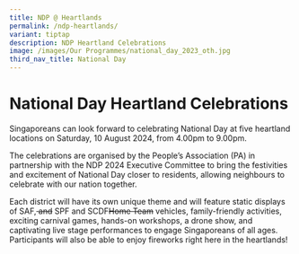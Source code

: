 ```yaml
---
title: NDP @ Heartlands
permalink: /ndp-heartlands/
variant: tiptap
description: NDP Heartland Celebrations
image: /images/Our Programmes/national_day_2023_oth.jpg
third_nav_title: National Day
---
```

<h1><strong>National Day Heartland Celebrations</strong></h1>
<p>Singaporeans can look forward to celebrating National Day at five heartland
locations on Saturday, 10 August 2024, from 4.00pm to 9.00pm.</p>
<p>The celebrations are organised by the People’s Association (PA) in partnership
with the NDP 2024 Executive Committee to bring the festivities and excitement
of National Day closer to residents, allowing neighbours to celebrate with
our nation together.&nbsp;</p>
<p>Each district will have its own unique theme and will feature static displays
of SAF,<s> and</s> SPF and SCDF<s>Home Team</s> vehicles, family-friendly
activities, exciting carnival games, hands-on workshops, a drone show,
and captivating live stage performances to engage Singaporeans of all ages.
Participants will also be able to enjoy fireworks right here in the heartlands!</p>